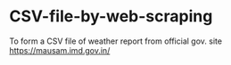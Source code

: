# CSV-file-by-web-scraping
To form a  CSV file of weather report from  official gov. site https://mausam.imd.gov.in/
